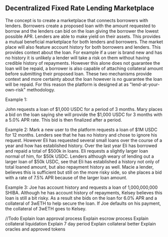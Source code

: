 ## Decentralized Fixed Rate Lending Marketplace

The concept is to create a marketplace that connects borrowers with lenders. Borrowers create a proposed loan with the amount requested to borrow and the lenders can bid on the loan giving the borrower the lowest possible APR. Lenders are able to make yield on their assets. This provides a mutual beneficial marketplace for both lenders and borrowers. The market place will also feature account history for both borrowers and lenders. This provides context about the loan. For example if a user is brand new and has no history it is unlikely a lender will take a risk on them without having credible history of repayments. However this alone does not guarantee the loan will be repaid, a borrower is also capable of attaching collateral amount before submitting their proposed loan. These two mechanisms provide context and more certainty about the loan however is no guarantee the loan will be repaid. For this reason the platform is designed at as "lend-at-your-own-risk" methodology. 


Example 1: 

John requests a loan of $1,000 USDC for a period of 3 months. Mary places a bid on the loan saying she will provide the $1,000 USDC for 3 months with a 5.0% APR rate. This bid is then finalized after a period. 


Example 2: 
Mark a new user to the platform requests a loan of $1M USDC for 12 months. Lenders see that he has no history and chose to ignore his request. However Eli has requested several small loans over the course of a year and how has established history. Over the last year Eli has borrowed and repaid a total of $500k in loans. Eli requests a slightly larger loan normal of him, for $50k USDC. Lenders although weary of lending out a larger loan of $50k USDC, see that Eli has established a history not only of total loaned amount, but also repayment history as well. Macie a lender, believes this is sufficient but still on the more risky side, so she places a bid with a rate of 7.5% APR because of the larger loan amount.  

Example 3: 
Joe has account history and requests a loan of 1,000,000,000 SHIBA. Although he has account history of repayments, Kelsey believes this loan is still a bit risky. As a result she bids on the loan for 6.0% APR and a collateral of 3wETH to help secure the loan. If Joe defaults on his payment, the collateral of 3wETH goes to Kelsey.




//Todo
Explain loan approval process
Explain escrow process
Explain collateral liquidation
Explain 7 day period
Explain collateral better
Explain oracles and approved tokens